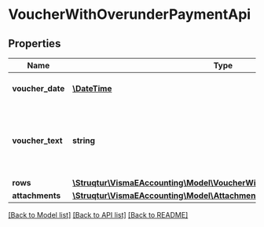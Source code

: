 # VoucherWithOverunderPaymentApi

## Properties
Name | Type | Description | Notes
------------ | ------------- | ------------- | -------------
**voucher_date** | [**\DateTime**](\DateTime.md) | Format: yyyy-mm-dd | 
**voucher_text** | **string** | Default: Default text for payment from customer or supplier | [optional] 
**rows** | [**\Struqtur\VismaEAccounting\Model\VoucherWithOverunderPaymentRowApi[]**](VoucherWithOverunderPaymentRowApi.md) |  | 
**attachments** | [**\Struqtur\VismaEAccounting\Model\AttachmentLinkApi**](AttachmentLinkApi.md) |  | [optional] 

[[Back to Model list]](../README.md#documentation-for-models) [[Back to API list]](../README.md#documentation-for-api-endpoints) [[Back to README]](../README.md)


